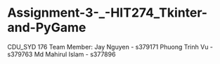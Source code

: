 # Assignment-3-_-HIT274_Tkinter-and-PyGame
CDU_SYD 176
Team Member:  Jay Nguyen - s379171
              Phuong Trinh Vu - s379763
              Md Mahirul Islam - s377896
              
